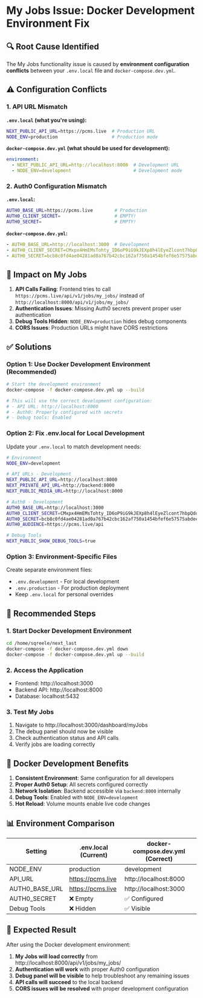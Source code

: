 # My Jobs Issue: Docker Development Environment Fix

## 🔍 **Root Cause Identified**

The My Jobs functionality issue is caused by **environment configuration conflicts** between your `.env.local` file and `docker-compose.dev.yml`.

## ⚠️ **Configuration Conflicts**

### 1. **API URL Mismatch**
**`.env.local` (what you're using):**
```bash
NEXT_PUBLIC_API_URL=https://pcms.live  # Production URL
NODE_ENV=production                    # Production mode
```

**`docker-compose.dev.yml` (what should be used for development):**
```yaml
environment:
  - NEXT_PUBLIC_API_URL=http://localhost:8000  # Development URL
  - NODE_ENV=development                       # Development mode
```

### 2. **Auth0 Configuration Mismatch**
**`.env.local`:**
```bash
AUTH0_BASE_URL=https://pcms.live        # Production
AUTH0_CLIENT_SECRET=                    # EMPTY!
AUTH0_SECRET=                           # EMPTY!
```

**`docker-compose.dev.yml`:**
```yaml
- AUTH0_BASE_URL=http://localhost:3000  # Development
- AUTH0_CLIENT_SECRET=CMxpx4HmEMsTohty_ID6oP9iG9kJEXp8h4lEyeZlcont7hbpQddg1WIAznIhnlfH  # POPULATED!
- AUTH0_SECRET=bcb8c0fd4ae04281ad0a767b42cbc162af750a1454bfef6e57575abdeeb75e4b  # POPULATED!
```

## 🎯 **Impact on My Jobs**

1. **API Calls Failing**: Frontend tries to call `https://pcms.live/api/v1/jobs/my_jobs/` instead of `http://localhost:8000/api/v1/jobs/my_jobs/`
2. **Authentication Issues**: Missing Auth0 secrets prevent proper user authentication
3. **Debug Tools Hidden**: `NODE_ENV=production` hides debug components
4. **CORS Issues**: Production URLs might have CORS restrictions

## ✅ **Solutions**

### Option 1: Use Docker Development Environment (Recommended)
```bash
# Start the development environment
docker-compose -f docker-compose.dev.yml up --build

# This will use the correct development configuration:
# - API URL: http://localhost:8000
# - Auth0: Properly configured with secrets
# - Debug tools: Enabled
```

### Option 2: Fix .env.local for Local Development
Update your `.env.local` to match development needs:

```bash
# Environment
NODE_ENV=development

# API URLs - Development
NEXT_PUBLIC_API_URL=http://localhost:8000
NEXT_PRIVATE_API_URL=http://backend:8000
NEXT_PUBLIC_MEDIA_URL=http://localhost:8000

# Auth0 - Development
AUTH0_BASE_URL=http://localhost:3000
AUTH0_CLIENT_SECRET=CMxpx4HmEMsTohty_ID6oP9iG9kJEXp8h4lEyeZlcont7hbpQddg1WIAznIhnlfH
AUTH0_SECRET=bcb8c0fd4ae04281ad0a767b42cbc162af750a1454bfef6e57575abdeeb75e4b
AUTH0_AUDIENCE=https://pcms.live/api

# Debug Tools
NEXT_PUBLIC_SHOW_DEBUG_TOOLS=true
```

### Option 3: Environment-Specific Files
Create separate environment files:
- `.env.development` - For local development
- `.env.production` - For production deployment
- Keep `.env.local` for personal overrides

## 🚀 **Recommended Steps**

### 1. **Start Docker Development Environment**
```bash
cd /home/sqreele/next_last
docker-compose -f docker-compose.dev.yml down
docker-compose -f docker-compose.dev.yml up --build
```

### 2. **Access the Application**
- Frontend: http://localhost:3000
- Backend API: http://localhost:8000
- Database: localhost:5432

### 3. **Test My Jobs**
1. Navigate to http://localhost:3000/dashboard/myJobs
2. The debug panel should now be visible
3. Check authentication status and API calls
4. Verify jobs are loading correctly

## 🔧 **Docker Development Benefits**

1. **Consistent Environment**: Same configuration for all developers
2. **Proper Auth0 Setup**: All secrets configured correctly
3. **Network Isolation**: Backend accessible via `backend:8000` internally
4. **Debug Tools**: Enabled with `NODE_ENV=development`
5. **Hot Reload**: Volume mounts enable live code changes

## 📊 **Environment Comparison**

| Setting | .env.local (Current) | docker-compose.dev.yml (Correct) |
|---------|---------------------|-----------------------------------|
| NODE_ENV | production | development |
| API_URL | https://pcms.live | http://localhost:8000 |
| AUTH0_BASE_URL | https://pcms.live | http://localhost:3000 |
| AUTH0_SECRET | ❌ Empty | ✅ Configured |
| Debug Tools | ❌ Hidden | ✅ Visible |

## 🎯 **Expected Result**

After using the Docker development environment:

1. **My Jobs will load correctly** from http://localhost:8000/api/v1/jobs/my_jobs/
2. **Authentication will work** with proper Auth0 configuration
3. **Debug panel will be visible** to help troubleshoot any remaining issues
4. **API calls will succeed** to the local backend
5. **CORS issues will be resolved** with proper development configuration
